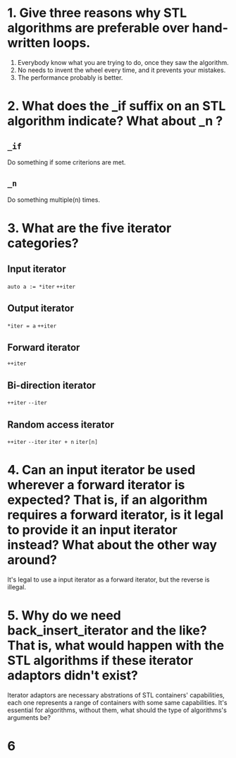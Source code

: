 # 1. Give three reasons why STL algorithms are preferable over hand-written loops.

1. Everybody know what you are trying to do, once they saw the algorithm.
2. No needs to invent the wheel every time, and it prevents your mistakes.
3. The performance probably is better.

# 2. What does the _if suffix on an STL algorithm indicate? What about _n ?

## `_if`

Do something if some criterions are met.

## `_n`

Do something multiple(n) times.

# 3. What are the five iterator categories?

## Input iterator

`auto a := *iter`
`++iter`

## Output iterator

`*iter = a`
`++iter`

## Forward iterator

`++iter`

## Bi-direction iterator

`++iter`
`--iter`

## Random access iterator

`++iter`
`--iter`
`iter + n`
`iter[n]`

# 4. Can an input iterator be used wherever a forward iterator is expected? That is, if an algorithm requires a forward iterator, is it legal to provide it an input iterator instead? What about the other way around?

It's legal to use a input iterator as a forward iterator, but the reverse is illegal.

# 5. Why do we need back_insert_iterator and the like? That is, what would happen with the STL algorithms if these iterator adaptors didn't exist?

Iterator adaptors are necessary abstrations of STL containers' capabilities, each one represents
a range of containers with some same capabilities. It's essential for algorithms, without them,
what should the type of algorithms's arguments be?

# 6